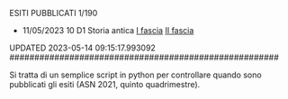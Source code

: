 ESITI PUBBLICATI 1/190 

- 11/05/2023 10 D1  Storia antica	 [I fascia](https://asn21.cineca.it/pubblico/miur/esito/10%252FD1/1/5) [II fascia](https://asn21.cineca.it/pubblico/miur/esito/10%252FD1/2/5) 

UPDATED 2023-05-14 09:15:17.993092
######################################################

Si tratta di un semplice script in python per controllare quando sono pubblicati gli esiti (ASN 2021, quinto quadrimestre).

